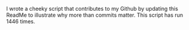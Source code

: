 I wrote a cheeky script that contributes to my Github by updating this ReadMe to illustrate why more than commits matter. This script has run 1446 times.
